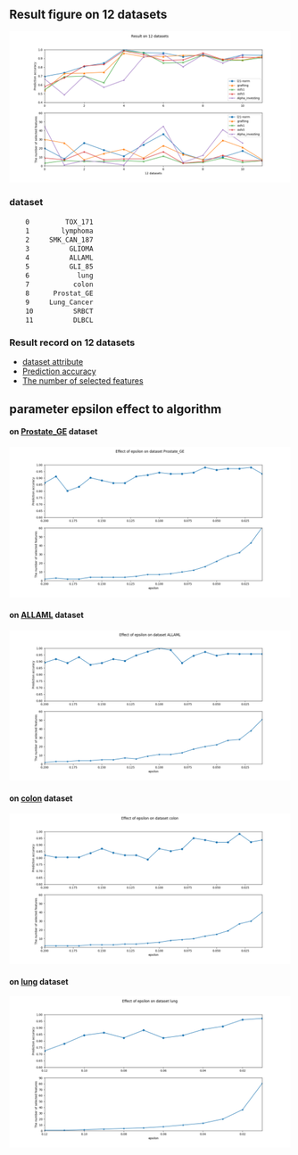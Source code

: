 ## Result figure on 12 datasets
![image](https://github.com/zhonghuawu/design/raw/master/datas/gene/all_result/all.png)

### dataset
        0         TOX_171
        1        lymphoma
        2     SMK_CAN_187
        3          GLIOMA
        4          ALLAML
        5          GLI_85
        6            lung
        7           colon
        8      Prostat_GE
        9     Lung_Cancer
        10          SRBCT
        11          DLBCL

### Result record on 12 datasets
* [dataset attribute](https://github.com/zhonghuawu/design/blob/master/datas/gene/all_result/all_attribute.csv) <br>
* [Prediction accuracy](https://github.com/zhonghuawu/design/blob/master/datas/gene/all_result/all_cls.csv) <br>
* [The number of selected features](https://github.com/zhonghuawu/design/blob/master/datas/gene/all_result/all_nfs.csv)

## parameter epsilon effect to algorithm
#### on [Prostate\_GE](https://github.com/zhonghuawu/design/blob/master/datas/gene/all_result/opt_epsilon_on_Prostate_GE.csv) dataset
![image](https://github.com/zhonghuawu/design/raw/master/datas/gene/all_result/opt_epsilon_on_Prostate_GE.png)

#### on [ALLAML](https://github.com/zhonghuawu/design/blob/master/datas/gene/all_result/opt_epsilon_on_ALLAML.csv) dataset
![image](https://github.com/zhonghuawu/design/raw/master/datas/gene/all_result/opt_epsilon_on_ALLAML.png)

#### on [colon](https://github.com/zhonghuawu/design/blob/master/datas/gene/all_result/opt_epsilon_on_colon.csv) dataset
![image](https://github.com/zhonghuawu/design/raw/master/datas/gene/all_result/opt_epsilon_on_colon.png)

#### on [lung](https://github.com/zhonghuawu/design/blob/master/datas/gene/all_result/opt_epsilon_on_lung.csv) dataset
![image](https://github.com/zhonghuawu/design/raw/master/datas/gene/all_result/opt_epsilon_on_lung.png)
